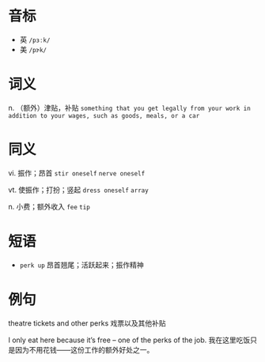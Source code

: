 # 音标

- 英 `/pɜːk/`
- 美 `/pɝk/`

# 词义

n. （额外）津贴，补贴
`something that you get legally from your work in addition to your wages, such as goods, meals, or a car`

# 同义

vi. 振作；昂首
`stir oneself` `nerve oneself`

vt. 使振作；打扮；竖起
`dress oneself` `array`

n. 小费；额外收入
`fee` `tip`

# 短语

- `perk up` 昂首翘尾；活跃起来；振作精神

# 例句

theatre tickets and other perks
戏票以及其他补贴

I only eat here because it’s free – one of the perks of the job.
我在这里吃饭只是因为不用花钱——这份工作的额外好处之一。


